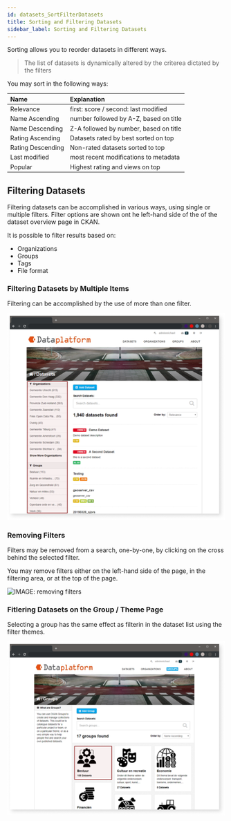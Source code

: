 ```yaml
---
id: datasets_SortFilterDatasets
title: Sorting and Filtering Datasets
sidebar_label: Sorting and Filtering Datasets
---
```


Sorting allows you to reorder datasets in different ways. 

> The list of datasets is dynamically altered by the criterea dictated by the filters

You may sort in the following ways:

<!-- ![IMAGE: sorting dropdown](assets/SortingDatasets/dataplatform_user_FilteringDataset_sort.png) -->

| Name | Explanation |
| :---- | :----------- |
| Relevance | first: score / second: last modified |
| Name Ascending | number followed by A-Z, based on title |
| Name Descending | Z-A followed by number, based on title |
| Rating Ascending | Datasets rated by best sorted on top |
| Rating Descending | Non-rated datasets sorted to top |
| Last modified | most recent modifications to metadata |
| Popular | Highest rating and views on top |


## Filtering Datasets
Filtering datasets can be accomplished in various ways, using single or multiple filters. Filter options are shown ont he left-hand side of the of the dataset overview page in CKAN.

<!-- ![IMAGE: filter tree - PURPOSELY BROKEN FOR DEMO](assets/Dataplatform/FilteringDatasets/dataplatform_user_FilteringDataset_filtering.png) -->

It is possible to filter results based on:
* Organizations
* Groups
* Tags
* File format



### Filtering Datasets by Multiple Items
Filtering can be accomplished by the use of more than one filter.

![IMAGE: filter by multiple items](assets/Dataplatform/FilteringDatasets/dataplatform_user_FilteringDataset_multiple.png)


### Removing Filters
Filters may be removed from a search, one-by-one, by clicking on the cross behind the selected filter.

You may remove filters either on the left-hand side of the page, in the filtering area, or at the top of the page.

![IMAGE: removing filters](assets/Datapaltform/FilteringDatasets/dataplatform_user_FilteringDataset_remove.png)


### Fitlering Datasets on the Group / Theme Page
Selecting a group has the same effect as filterin in the dataset list using the filter themes.

![IMAGE: Filtering groups/themes page](assets/Dataplatform/FilteringDatasets/dataplatform_user_FilteringDataset_groupsthemespage.png)


